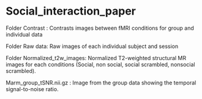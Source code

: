 # Social_interaction_paper


Folder Contrast :
Contrasts images between fMRI conditions for group and individual data

Folder Raw data: 
Raw images of each individual subject and session

Folder Normalized_t2w_images: Normalized T2-weighted structural MR images for each conditions (Social, non social, social scrambled, nonsocial scrambled).


Marm_group_tSNR.nii.gz :
Image from the group data showing the temporal signal-to-noise ratio.
